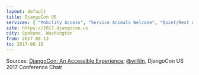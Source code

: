 ```yaml
---
layout: default
title: DjangoCon US
services: [ "Mobility Access", "Service Animals Welcome", "Quiet/Rest Area", "Recovery Meeting", "Blind / Vision Access", "Reserved Seating Near Stage", "Childcare", "Nursing / Pumping Room", "Quiet/Rest Area" ]
site: https://2017.djangocon.us
city: Spokane, Washington
from: 2017-08-13
to: 2017-08-18
---
```


Sources: [DjangoCon: An Accessible Experience](https://2017.djangocon.us/venue/); [@williln](https://github.com/williln), DjangoCon US 2017 Conference Chair
